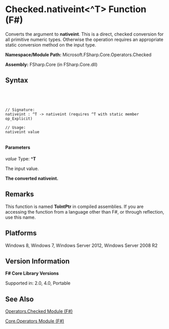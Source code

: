 # Checked.nativeint<^T> Function (F#)

Converts the argument to **nativeint**. This is a direct, checked conversion for all primitive numeric types. Otherwise the operation requires an appropriate static conversion method on the input type.

**Namespace/Module Path:** Microsoft.FSharp.Core.Operators.Checked

**Assembly:** FSharp.Core (in FSharp.Core.dll)


## Syntax



```




// Signature:
nativeint : ^T -> nativeint (requires ^T with static member op_Explicit)

// Usage:
nativeint value


```





#### Parameters
*value*
Type: **^T**


The input value.



**The converted nativeint.**
## Remarks
This function is named **ToIntPtr** in compiled assemblies. If you are accessing the function from a language other than F#, or through reflection, use this name.


## Platforms
Windows 8, Windows 7, Windows Server 2012, Windows Server 2008 R2


## Version Information
**F# Core Library Versions**

Supported in: 2.0, 4.0, Portable




## See Also
[Operators.Checked Module &#40;F&#35;&#41;](Operators.Checked-Module-%5BFSharp%5D.md)

[Core.Operators Module &#40;F&#35;&#41;](Core.Operators-Module-%5BFSharp%5D.md)

